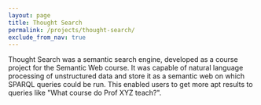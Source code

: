 ```yaml
---
layout: page
title: Thought Search
permalink: /projects/thought-search/
exclude_from_nav: true
---
```

Thought Search was a semantic search engine, developed as a course project for the Semantic Web course. It was capable of natural language processing of unstructured data and store it as a semantic web on which SPARQL queries could be run. This enabled users to get more apt results to queries like "What course do Prof XYZ teach?".

